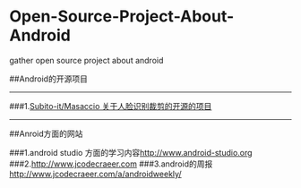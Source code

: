 # Open-Source-Project-About-Android
gather open source project about android

##Android的开源项目

- - - -

###1.[Subito-it/Masaccio 关于人脸识别裁剪的开源的项目](https://github.com/Subito-it/Masaccio/)

- - - -

##Anroid方面的网站

###1.android studio 方面的学习内容<http://www.android-studio.org>
###2.<http://www.jcodecraeer.com>
###3.android的周报<http://www.jcodecraeer.com/a/androidweekly/>
